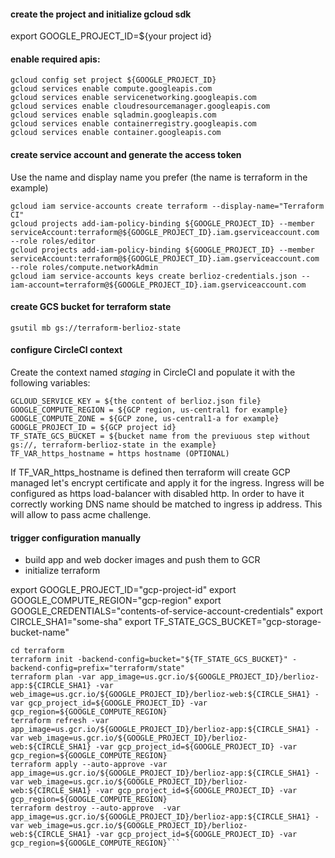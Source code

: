 #### create the project and initialize gcloud sdk
export GOOGLE_PROJECT_ID=${your project id}

#### enable required apis:
```shell script
gcloud config set project ${GOOGLE_PROJECT_ID}
gcloud services enable compute.googleapis.com
gcloud services enable servicenetworking.googleapis.com
gcloud services enable cloudresourcemanager.googleapis.com
gcloud services enable sqladmin.googleapis.com
gcloud services enable containerregistry.googleapis.com
gcloud services enable container.googleapis.com
```
#### create service account and generate the access token
Use the name and display name you prefer (the name is terraform in the example)
```shell script
gcloud iam service-accounts create terraform --display-name="Terraform CI"
gcloud projects add-iam-policy-binding ${GOOGLE_PROJECT_ID} --member serviceAccount:terraform@${GOOGLE_PROJECT_ID}.iam.gserviceaccount.com --role roles/editor
gcloud projects add-iam-policy-binding ${GOOGLE_PROJECT_ID} --member serviceAccount:terraform@${GOOGLE_PROJECT_ID}.iam.gserviceaccount.com --role roles/compute.networkAdmin
gcloud iam service-accounts keys create berlioz-credentials.json --iam-account=terraform@${GOOGLE_PROJECT_ID}.iam.gserviceaccount.com
```
#### create GCS bucket for terraform state
```shell script
gsutil mb gs://terraform-berlioz-state
```
#### configure CircleCI context
Create the context named *staging* in CircleCI and populate it with the following variables:
```
GCLOUD_SERVICE_KEY = ${the content of berlioz.json file}
GOOGLE_COMPUTE_REGION = ${GCP region, us-central1 for example}
GOOGLE_COMPUTE_ZONE = ${GCP zone, us-central1-a for example}
GOOGLE_PROJECT_ID = ${GCP project id}
TF_STATE_GCS_BUCKET = ${bucket name from the previuous step without gs://, terraform-berlioz-state in the example}
TF_VAR_https_hostname = https hostname (OPTIONAL)
```
If TF_VAR_https_hostname is defined then terraform will create GCP managed let's encrypt certificate and apply it for the ingress. Ingress will be configured as https load-balancer with disabled http.
In order to have it correctly working DNS name should be matched to ingress ip address. This will allow to pass acme challenge.

#### trigger configuration manually
- build app and web docker images and push them to GCR
- initialize terraform

export GOOGLE_PROJECT_ID="gcp-project-id"
export GOOGLE_COMPUTE_REGION="gcp-region"
export GOOGLE_CREDENTIALS="contents-of-service-account-credentials"
export CIRCLE_SHA1="some-sha"
export TF_STATE_GCS_BUCKET="gcp-storage-bucket-name"

```shell script
cd terraform
terraform init -backend-config=bucket="${TF_STATE_GCS_BUCKET}" -backend-config=prefix="terraform/state"
terraform plan -var app_image=us.gcr.io/${GOOGLE_PROJECT_ID}/berlioz-app:${CIRCLE_SHA1} -var web_image=us.gcr.io/${GOOGLE_PROJECT_ID}/berlioz-web:${CIRCLE_SHA1} -var gcp_project_id=${GOOGLE_PROJECT_ID} -var gcp_region=${GOOGLE_COMPUTE_REGION}
terraform refresh -var app_image=us.gcr.io/${GOOGLE_PROJECT_ID}/berlioz-app:${CIRCLE_SHA1} -var web_image=us.gcr.io/${GOOGLE_PROJECT_ID}/berlioz-web:${CIRCLE_SHA1} -var gcp_project_id=${GOOGLE_PROJECT_ID} -var gcp_region=${GOOGLE_COMPUTE_REGION}
terraform apply --auto-approve -var app_image=us.gcr.io/${GOOGLE_PROJECT_ID}/berlioz-app:${CIRCLE_SHA1} -var web_image=us.gcr.io/${GOOGLE_PROJECT_ID}/berlioz-web:${CIRCLE_SHA1} -var gcp_project_id=${GOOGLE_PROJECT_ID} -var gcp_region=${GOOGLE_COMPUTE_REGION}
terraform destroy --auto-approve  -var app_image=us.gcr.io/${GOOGLE_PROJECT_ID}/berlioz-app:${CIRCLE_SHA1} -var web_image=us.gcr.io/${GOOGLE_PROJECT_ID}/berlioz-web:${CIRCLE_SHA1} -var gcp_project_id=${GOOGLE_PROJECT_ID} -var gcp_region=${GOOGLE_COMPUTE_REGION}```

